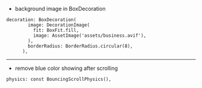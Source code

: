 - background image in BoxDecoration

```
decoration: BoxDecoration(
        image: DecorationImage(
          fit: BoxFit.fill,
          image: AssetImage('assets/business.avif'),
        ),
        borderRadius: BorderRadius.circular(8),
      ),
```

---
- remove blue color showing after scrolling
```
physics: const BouncingScrollPhysics(),
```